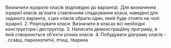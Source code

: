 Визначити ієрархію класів (відповідно до варіанта). Для визначення
ієрархії класів зв'язати ставленням спадкування класи, наведені для заданого
варіанта, з цих класів обрати один, який буде стояти на чолі ієрархії.
2. Реалізувати класи. Визначити в класах всі необхідні конструктори і
деструктор.
3. Написати демонстраційну програму, в якій створюються об'єкти різних
класів.
4. Побудувати діаграму класів - . ссавці, парнокопитні, птиці, тварина